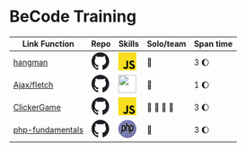 # BeCode Training
| Link Function | Repo | Skills | Solo/team | Span time |
|---------------|------|--------|-----------|-----------|
[hangman](https://fredgaloppin.github.io/Hangman/) | [<img height="32" width="32" src="./img/Git icon.svg" />](https://github.com/fredgaloppin/Hangman) | <img height="32" width="32" src="./img/JavaScript_logo.svg" /> | :tropical_fish: | 3 :moon: |
[Ajax/fletch](https://fredgaloppin.github.io/ajax-simple-web-service-request/) | [<img height="32" width="32" src="./img/Git icon.svg" />](https://github.com/fredgaloppin/ajax-simple-web-service-request) | <img height="32" width="32" src="JavaScript_logo.svg" /> |  :tropical_fish: | 1 :moon: |
[ClickerGame](https://fredgaloppin.github.io/ClickerTraining/) | [<img height="32" width="32" src="./img/Git icon.svg" />](https://github.com/fredgaloppin/ClickerTraining) | <img height="32" width="32" src="./img/JavaScript_logo.svg" /> | :tropical_fish: :tropical_fish: :tropical_fish: :tropical_fish:| 3 :moon: |
[php-fundamentals](https://hackerspoulettebecode.herokuapp.com/) | [<img height="32" width="32" src="./img/Git icon.svg" />](https://github.com/fredgaloppin/HackersPoulette) | <img height="32" width="32" src="./img/PHP-logo.svg" /> | :tropical_fish: |  3 :moon: |

